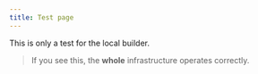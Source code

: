 ```yaml
---
title: Test page
---
```


This is only a test for the local builder.

> If you see this, the **whole** infrastructure operates correctly.
